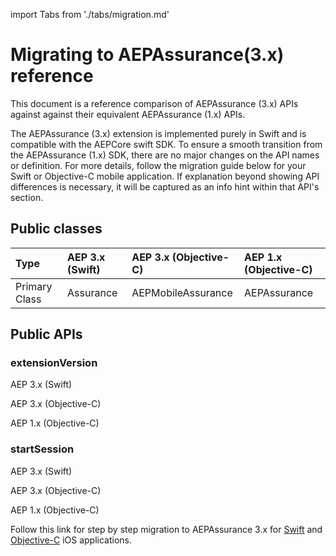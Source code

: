 import Tabs from './tabs/migration.md'

# Migrating to AEPAssurance(3.x) reference

This document is a reference comparison of AEPAssurance (3.x) APIs against against their equivalent AEPAssurance (1.x) APIs.

The AEPAssurance (3.x) extension is implemented purely in Swift and is compatible with the AEPCore swift SDK. To ensure a smooth transition from the AEPAssurance (1.x) SDK, there are no major changes on the API names or definition. For more details, follow the migration guide below for your Swift or Objective-C mobile application. If explanation beyond showing API differences is necessary, it will be captured as an info hint within that API's section.

## Public classes

| Type | AEP 3.x (Swift) | AEP 3.x (Objective-C) | AEP 1.x (Objective-C) |
| :--- | :--- | :--- | :--- |
| Primary Class | Assurance | AEPMobileAssurance | AEPAssurance |

## Public APIs

### extensionVersion

<TabsBlock orientation="horizontal" slots="heading, content" repeat="3"/>

AEP 3.x (Swift)

<Tabs query="platform=aep-3-swift&task=extension-version"/>

AEP 3.x (Objective-C)

<Tabs query="platform=aep-3-obj-c&task=extension-version"/>

AEP 1.x (Objective-C)

<Tabs query="platform=aep-1-obj-c&task=extension-version"/>



### startSession

<TabsBlock orientation="horizontal" slots="heading, content" repeat="3"/>

AEP 3.x (Swift)

<Tabs query="platform=aep-3-swift&task=start-session"/>

AEP 3.x (Objective-C)

<Tabs query="platform=aep-3-obj-c&task=start-session"/>

AEP 1.x (Objective-C)

<Tabs query="platform=aep-1-obj-c&task=start-session"/>

Follow this link for step by step migration to AEPAssurance 3.x for [Swift](https://github.com/adobe/aepsdk-assurance-ios/blob/dev/Documentation/MIGRATIONSWIFT.md) and [Objective-C](https://github.com/adobe/aepsdk-assurance-ios/blob/dev/Documentation/MIGRATIONObjC.md) iOS applications.

